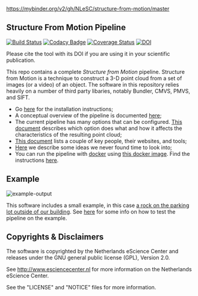 https://mybinder.org/v2/gh/NLeSC/structure-from-motion/master

Structure From Motion Pipeline
------------------------------

[![Build Status](https://travis-ci.org/NLeSC/structure-from-motion.svg?branch=develop)](https://travis-ci.org/NLeSC/structure-from-motion)
[![Codacy Badge](https://api.codacy.com/project/badge/Grade/13ba2c747cde4bc4ba5809873aa40e7d)](https://www.codacy.com/app/NLeSC/structure-from-motion?utm_source=github.com&amp;utm_medium=referral&amp;utm_content=NLeSC/structure-from-motion&amp;utm_campaign=Badge_Grade)
[![Coverage Status](https://coveralls.io/repos/github/NLeSC/structure-from-motion/badge.svg?branch=)](https://coveralls.io/github/NLeSC/structure-from-motion?branch=)
[![DOI](https://zenodo.org/badge/doi/10.5281/zenodo.45937.svg)](http://dx.doi.org/10.5281/zenodo.45937)

Please cite the tool with its DOI if you are using it in your scientific publication.



This repo contains a complete _Structure from Motion_ pipeline. Structure from Motion is a technique to construct a 3-D point cloud from a set of images (or a video) of an object. The software in this repository relies heavily on a number of third party libaries, notably Bundler, CMVS, PMVS, and SIFT.


* Go [here](docs/install-ubuntu-14.10.md) for the installation instructions;
* A conceptual overview of the pipeline is documented [here](docs/structure_from_motion.md);
* The current pipeline has many options that can be configured. [This document](/docs/tuning_guide.md) describes which option does what and how it affects the characteristics of the resulting point cloud;
* [This document](docs/related_work.md) lists a couple of key people, their websites, and tools;
* [Here](docs/ideas.md) we describe some ideas we never found time to look into;
* You can run the pipeline with [docker](https://www.docker.com/) using [this docker image](https://hub.docker.com/r/nlesc/structure-from-motion/). Find the instructions [here](docs/docker.md).




Example
--------

![example-output](docs/images/example-output.png "Example Output")

This software includes a small example, in this case [a rock on the parking lot outside of our building](https://www.google.com/maps/place/52%C2%B021'24.6%22N+4%C2%B057'15.1%22E/@52.356789,4.9542065,49m/data=!3m1!1e3!4m2!3m1!1s0x0:0x0). See [here](docs/example.md) for some info on how to test the pipeline on the example.




Copyrights & Disclaimers
------------------------

The software is copyrighted by the Netherlands eScience Center and 
releases under the GNU general public license (GPL), Version 2.0.

See <http://www.esciencecenter.nl> for more information on the 
Netherlands eScience Center.



See the "LICENSE" and "NOTICE" files for more information. 

